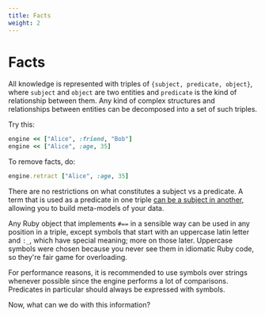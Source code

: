 ```yaml
---
title: Facts
weight: 2
---
```


# Facts

All knowledge is represented with triples of `{subject, predicate, object}`, where `subject` and `object` are two entities and `predicate` is the kind of relationship between them.
Any kind of complex structures and relationships between entities can be decomposed into a set of such triples.

Try this:

```ruby
engine << ["Alice", :friend, "Bob"]
engine << ["Alice", :age, 35]
```

To remove facts, do:

```ruby
engine.retract ["Alice", :age, 35]
```

There are no restrictions on what constitutes a subject vs a predicate. A term that is used as a predicate in one triple [can be a subject in another](07-more-facts.html), allowing you to build meta-models of your data.

Any Ruby object that implements `#==` in a sensible way can be used in any position in a triple, except symbols that start with an uppercase latin letter and `:_`, which have special meaning; more on those later. Uppercase symbols were chosen because you never see them in idiomatic Ruby code, so they're fair game for overloading.

For performance reasons, it is recommended to use symbols over strings whenever possible since the engine performs a lot of comparisons. Predicates in particular should always be expressed with symbols.

Now, what can we do with this information?
